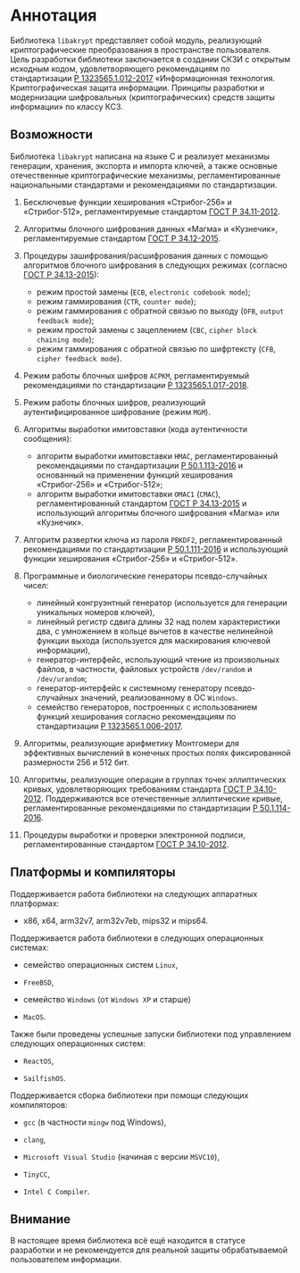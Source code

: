 # Аннотация

Библиотека `libakrypt` представляет собой модуль, реализующий криптографические
преобразования в пространстве пользователя. Цель разработки библиотеки заключается в создании СКЗИ
с открытым исходным кодом, удовлетворяющего рекомендациям по стандартизации
[Р 1323565.1.012-2017](https://tc26.ru/standarts/rekomendatsii-po-standartizatsii/r-1323565-1-012-2017-informatsionnaya-tekhnologiya-kriptograficheskaya-zashchita-informatsii-printsipy-razrabotki-i-modernizatsii-shifrovalnykh-kriptograficheskikh-sredstv-zashchity-informatsii.html)
«Информационная технология. Криптографическая защита информации.
Принципы разработки и модернизации шифровальных (криптографических) средств защиты
информации» по классу КС3.

## Возможности

Библиотека `libakrypt` написана на языке C и реализует механизмы генерации, хранения, экспорта и импорта ключей, а также
основные отечественные криптографические механизмы, регламентированные национальными стандартами
и рекомендациями по стандартизации.

 1. Бесключевые функции хеширования «Стрибог-256» и «Стрибог-512», регламентируемые
   стандартом [ГОСТ Р 34.11-2012](https://tc26.ru/standarts/natsionalnye-standarty/gost-r-34-11-2012-informatsionnaya-tekhnologiya-kriptograficheskaya-zashchita-informatsii-funktsiya-kheshirovaniya.html).

 2. Алгоритмы блочного шифрования данных «Магма» и «Кузнечик», регламентируемые
   стандартом [ГОСТ Р 34.12-2015](https://tc26.ru/standarts/natsionalnye-standarty/gost-r-34-12-2015-informatsionnaya-tekhnologiya-kriptograficheskaya-zashchita-informatsii-blochnye-shifry.html).

 3. Процедуры зашифрования/расшифрования данных c помощью алгоритмов блочного шифрования
   в следующих режимах (согласно [ГОСТ Р 34.13-2015](https://tc26.ru/standarts/natsionalnye-standarty/gost-r-34-13-2015-informatsionnaya-tekhnologiya-kriptograficheskaya-zashchita-informatsii-rezhimy-raboty-blochnykh-shifrov.html)):
    * режим простой замены (`ECB`, `electronic codebook mode`);
    * режим гаммирования (`CTR`, `counter mode`);
    * режим гаммирования с обратной связью по выходу (`OFB`, `output feedback mode`);
    * режим простой замены с зацеплением (`CBC`, `cipher block chaining mode`);
    * режим гаммирования с обратной связью по шифртексту (`CFB`, `cipher feedback mode`).

 4. Режим работы блочных шифров `ACPKM`, регламентируемый рекомендациями по стандартизации
[Р 1323565.1.017-2018](https://tc26.ru/standarts/rekomendatsii-po-standartizatsii/r-1323565-1-017-2018-informatsionnaya-tekhnologiya-kriptograficheskaya-zashchita-informatsii-kriptograficheskie-algoritmy-soputstvuyushchie-primeneniyu-algoritmov-blochnogo-shifrovaniya.html).

 5. Режим работы блочных шифров, реализующий аутентифицированное шифрование (режим `MGM`).

 6. Алгоритмы выработки имитовставки (кода аутентичности сообщения):
    * алгоритм выработки имитовставки `HMAC`, регламентированный рекомендациями по
    стандартизации [Р 50.1.113-2016](https://tc26.ru/standarts/rekomendatsii-po-standartizatsii/r-50-1-113-2016-informatsionnaya-tekhnologiya-kriptograficheskaya-zashchita-informatsii-kriptograficheskie-algoritmy-soputstvuyushchie-primeneniyu-algoritmov-elektronnoy-tsifrovoy-podpisi-i-funktsii-kheshirovaniya.html) и
    основанный на применении функций хеширования «Стрибог-256» и «Стрибог-512»;
    * алгоритм выработки имитовставки `OMAC1` (`CMAC`), регламентированный стандартом [ГОСТ Р 34.13-2015](https://tc26.ru/standarts/natsionalnye-standarty/gost-r-34-13-2015-informatsionnaya-tekhnologiya-kriptograficheskaya-zashchita-informatsii-rezhimy-raboty-blochnykh-shifrov.html) и
    использующий алгоритмы блочного шифрования «Магма» или «Кузнечик».

 7. Алгоритм развертки ключа из пароля `PBKDF2`, регламентированный рекомендациями по стандартизации
   [Р 50.1.111-2016](https://tc26.ru/standarts/rekomendatsii-po-standartizatsii/r-50-1-111-2016-informatsionnaya-tekhnologiya-kriptograficheskaya-zashchita-informatsii-parolnaya-zashchita-klyuchevoy-informatsii.html)
   и использующий функции хеширования «Стрибог-256» и «Стрибог-512».

 8. Программные и биологические генераторы псевдо-случайных чисел:
    * линейный конгруэнтный генератор (используется для генерации уникальных номеров ключей),
    * линейный регистр сдвига длины 32 над полем характеристики два,
      с умножением в кольце вычетов в качестве нелинейной функции выхода (используется для маскирования ключевой информации),
    * генератор-интерфейс, использующий чтение из произвольных файлов, в частности,
       файловых устройств `/dev/random` и `/dev/urandom`;
    * генератор-интерфейс к системному генератору псевдо-случайных значений, реализованному в ОС `Windows`.
    * семейство генераторов, построенных с использованием функций хеширования
      согласно рекомендациям по стандартизации
      [Р 1323565.1.006-2017](https://tc26.ru/standarts/rekomendatsii-po-standartizatsii/r-1323565-1-006-2017-informatsionnaya-tekhnologiya-kriptograficheskaya-zashchita-informatsii-mekhanizmy-vyrabotki-psevdosluchaynykh-posledovatelnostey.html).

 9. Алгоритмы, реализующие арифметику Монтгомери для эффективных вычислений в конечных простых полях
   фиксированной размерности 256 и 512 бит.

 10. Алгоритмы, реализующие операции в группах точек эллиптических кривых,
   удовлетворяющих требованиям
   стандарта [ГОСТ Р 34.10-2012](https://tc26.ru/standarts/natsionalnye-standarty/gost-r-34-10-2012-informatsionnaya-tekhnologiya-kriptograficheskaya-zashchita-informatsii-protsessy-formirovaniya-i-proverki-elektronnoy-tsifrovoy-podpisi.html).
   Поддерживаются все отечественные
   эллиптические кривые, регламентированные рекомендациями по стандартизации
   [Р 50.1.114-2016](https://tc26.ru/standarts/rekomendatsii-po-standartizatsii/r-50-1-114-2016-informatsionnaya-tekhnologiya-kriptograficheskaya-zashchita-informatsii-parametry-ellipticheskikh-krivykh-dlya-kriptograficheskikh-algoritmov-i-protokolov.html).

 11. Процедуры выработки и проверки электронной подписи, регламентированные стандартом
 [ГОСТ Р 34.10-2012](https://tc26.ru/standarts/natsionalnye-standarty/gost-r-34-10-2012-informatsionnaya-tekhnologiya-kriptograficheskaya-zashchita-informatsii-protsessy-formirovaniya-i-proverki-elektronnoy-tsifrovoy-podpisi.html).

## Платформы и компиляторы

Поддерживается работа библиотеки на следующих аппаратных платформах:

   * x86, x64, arm32v7, arm32v7eb, mips32 и mips64.


Поддерживается работа библиотеки в следующих операционных системах:

   * семейство операционных систем `Linux`,

   * `FreeBSD`,

   * семейство `Windows` (от `Windows XP` и старше)

   * `MacOS`.

Также были проведены успешные запуски библиотеки под управлением следующих операционных систем:

   * `ReactOS`,

   * `SailfishOS`.

Поддерживается сборка библиотеки при помощи следующих компиляторов:

   * `gcc` (в частности `mingw` под Windows),

   * `clang`,

   * `Microsoft Visual Studio` (начиная с версии `MSVC10`),

   * `TinyCC`,

   * `Intel C Compiler`.

## Внимание

В настоящее время библиотека всё ещё находится в статусе разработки и не рекомендуется для
реальной защиты обрабатываемой пользователем информации.
